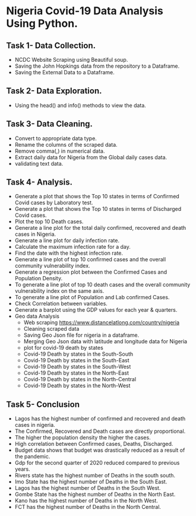 # Nigeria Covid-19 Data Analysis Using Python.
## Task 1- Data Collection.
 - NCDC Website Scraping using Beautiful soup.
 - Saving the John Hopkings data from the repository to a Dataframe.
 - Saving the External Data to a Dataframe.
## Task 2- Data Exploration.
 - Using the head() and info() methods to view the data.
## Task 3- Data Cleaning.
 - Convert to appropriate data type.
 - Rename the columns of the scraped data.
 - Remove comma(,) in numerical data.
 - Extract daily data for Nigeria from the Global daily cases data.
 - validating text data.
## Task 4- Analysis.
 - Generate a plot that shows the Top 10 states in terms of Confirmed Covid cases by Laboratory test.
 - Generate a plot that shows the Top 10 states in terms of Discharged Covid cases.
 - Plot the top 10 Death cases.
 - Generate a line plot for the total daily confirmed, recovered and death cases in Nigeria.
 - Generate a line plot for daily infection rate.
 - Calculate the maximum infection rate for a day.
 - Find the date with the highest infection rate.
 - Generate a line plot of top 10 confirmed cases and the overall community vulnerability index.
 - Generate a regression plot between the Confirmed Cases and Population Density.
 - To generate a line plot of top 10 death cases and the overall community vulnerability index on the same axis.
 - To generate a line plot of Population and Lab confirmed Cases.
 - Check Correlation between variables.
 - Generate a barplot using the GDP values for each year & quarters.
 - Geo data Analysis
   - Web scraping https://www.distancelatlong.com/country/nigeria
   - Cleaning scraped data
   - Saving Geo Json file for nigeria in a dataframe.
   - Merging Geo Json data with latitude and longitude data for Nigeria
   - plot for covid-19 death by states
   - Covid-19 Death by states in the South-South
   - Covid-19 Death by states in the South-East
   - Covid-19 Death by states in the South-West
   - Covid-19 Death by states in the North-East
   - Covid-19 Death by states in the North-Central
   - Covid-19 Death by states in the North-West
## Task 5- Conclusion
   - Lagos has the highest number of confirmed and recovered and death cases in nigeria.
   - The Confirmed, Recovered and Death cases are directly proportional.
   - The higher the population density the higher the cases.
   - High correlation between Confirmed cases, Deaths, Discharged.
   - Budget data shows that budget was drastically reduced as a result of the pandemic.
   - Gdp for the second quarter of 2020 reduced compared to previous years.
   - Rivers state has the highest number of Deaths in the south south.
   - Imo State has the highest number of Deaths in the South East.
   - Lagos has the highest number of Deaths in the South West.
   - Gombe State has the highest number of Deaths in the North East.
   - Kano has the highest number of Deaths in the North West.
   - FCT has the highest number of Deaths in the North Central.
